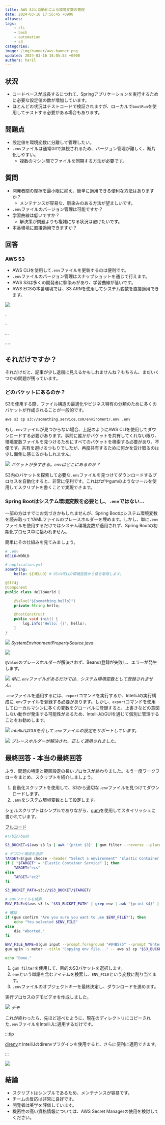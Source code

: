 ```yaml
---
title: AWS S3と自動化による環境変数の管理
date: 2024-03-16 17:56:45 +0900
aliases:
tags:
    - cli
    - bash
    - automation
    - s3
categories:
image: /img/banner/aws-banner.png
updated: 2024-03-16 18:05:53 +0900
authors: haril
---
```


## 状況

- コードベースが成長するにつれて、Springアプリケーションを実行するために必要な設定値の数が増加しています。
- ほとんどの状況はテストコードで検証されますが、ローカルで`bootRun`を使用してテストする必要がある場合もあります。

## 問題点

- 設定値を環境変数に分離して管理したい。
- `.env`ファイルは通常Gitで無視されるため、バージョン管理が難しく、断片化しやすい。
    - 複数のマシン間でファイルを同期する方法が必要です。

## 質問

- 開発者間の摩擦を最小限に抑え、簡単に適用できる便利な方法はありますか？
    - メンテナンスが容易な、馴染みのある方法が望ましいです。
- `.env`ファイルのバージョン管理は可能ですか？
- 学習曲線は低いですか？
    - 解決策が問題よりも複雑になる状況は避けたいです。
- 本番環境に直接適用できますか？

## 回答

### AWS S3

- AWS CLIを使用して`.env`ファイルを更新するのは便利です。
- `.env`ファイルのバージョン管理はスナップショットを通じて行えます。
- AWS S3は多くの開発者に馴染みがあり、学習曲線が低いです。
- AWS ECSの本番環境では、S3 ARNを使用してシステム変数を直接適用できます。

![](https://i.imgur.com/Gs01GRA.gif)

.

..

...

....

## それだけですか？

それだけだと、記事が少し退屈に見えるかもしれませんね？もちろん、まだいくつかの問題が残っています。

### どのバケットにあるのか？

S3を使用する際、ファイル構造の最適化やビジネス特有の分類のために多くのバケットが作成されることが一般的です。

```bash
aws s3 cp s3://something.service.com/enviroment/.env .env
```

もし`.env`ファイルが見つからない場合、上記のようにAWS CLIを使用してダウンロードする必要があります。事前に誰かがバケットを共有してくれない限り、環境変数ファイルを見つけるためにすべてのバケットを検索する必要があり、不便です。共有を避けるつもりでしたが、再度共有するために何かを受け取るのは少し面倒に感じるかもしれません。

![](https://i.imgur.com/zoRtk5z.png)
_バケットが多すぎる。envはどこにあるのか？_

S3内のバケットを探索して必要な`.env`ファイルを見つけてダウンロードするプロセスを自動化すると、非常に便利です。これはfzfやgumのようなツールを使用してスクリプトを書くことで実現できます。

### Spring Bootはシステム環境変数を必要とし、`.env`ではない...

一部の方はすでにお気づきかもしれませんが、Spring Bootはシステム環境変数を読み取ってYAMLファイルのプレースホルダーを埋めます。しかし、単に`.env`ファイルを使用するだけではシステム環境変数が適用されず、Spring Bootの初期化プロセス中に拾われません。

簡単にその仕組みを見てみましょう。

```bash
# .env
HELLO=WORLD
```

```yaml
# application.yml
something:
    hello: ${HELLO} # OSのHELLO環境変数から値を取得します。
```

```java
@Slf4j
@Component
public class HelloWorld {

    @Value("${something.hello}")
    private String hello;

    @PostConstruct
    public void init() {
        log.info("Hello: {}", hello);
    }
}
```

![](https://i.imgur.com/2xsaxSq.png)
_SystemEnvironmentPropertySource.java_

![](https://i.imgur.com/ht8Wkin.png)

`@Value`のプレースホルダーが解決されず、Beanの登録が失敗し、エラーが発生します。

![](https://i.imgur.com/5hiC2wG.gif)
_単に`.env`ファイルがあるだけでは、システム環境変数として登録されません。_

`.env`ファイルを適用するには、`export`コマンドを実行するか、IntelliJの実行構成に`.env`ファイルを登録する必要があります。しかし、`export`コマンドを使用してローカルマシンに多くの変数をグローバルに登録すると、上書きなどの意図しない動作が発生する可能性があるため、IntelliJのGUIを通じて個別に管理することをお勧めします。

![](https://i.imgur.com/qyTR7Vb.png)
_IntelliJはGUIを介して`.env`ファイルの設定をサポートしています。_

![](https://i.imgur.com/9Ef45h1.png)
_プレースホルダーが解決され、正しく適用されました。_

## 最終回答 - 本当の最終回答

ふう、問題の特定と範囲設定の長いプロセスが終わりました。もう一度ワークフローをまとめ、スクリプトを紹介しましょう。

1. 自動化スクリプトを使用して、S3から適切な`.env`ファイルを見つけてダウンロードします。
2. `.env`をシステム環境変数として設定します。

シェルスクリプトはシンプルでありながら、[gum](https://github.com/charmbracelet/gum)を使用してスタイリッシュに書かれています。

[フルコード](https://github.com/songkg7/automation-script)

```bash
#!/bin/bash

S3_BUCKET=$(aws s3 ls | awk '{print $3}' | gum filter --reverse --placeholder "Select...") # 1.

# デプロイ環境を選択
TARGET=$(gum choose --header "Select a environment" "Elastic Container Service" "EC2")
if [ "$TARGET" = "Elastic Container Service" ]; then
    TARGET="ecs"
else
    TARGET="ec2"
fi

S3_BUCKET_PATH=s3://$S3_BUCKET/$TARGET/

# envファイルを検索
ENV_FILE=$(aws s3 ls "$S3_BUCKET_PATH" | grep env | awk '{print $4}' | gum filter --reverse --placeholder "Select...") # 2.

# 確認
if (gum confirm "Are you sure you want to use $ENV_FILE?"); then
    echo "You selected $ENV_FILE"
else
    die "Aborted."
fi

ENV_FILE_NAME=$(gum input --prompt.foreground "#04B575" --prompt "Enter the name of the env file: " --value ".env" --placeholder ".env")
gum spin -s meter --title "Copying env file..." -- aws s3 cp "$S3_BUCKET_PATH$ENV_FILE" "$ENV_FILE_NAME" # 3.

echo "Done."
```

1. `gum filter`を使用して、目的のS3バケットを選択します。
2. `env`という単語を含むアイテムを検索し、`ENV_FILE`という変数に割り当てます。
3. `.env`ファイルのオブジェクトキーを最終決定し、ダウンロードを進めます。

実行プロセスのデモビデオを作成しました。

![](https://i.imgur.com/CWSYRCu.gif)
_デモ_

これが終わったら、先ほど述べたように、現在のディレクトリにコピーされた`.env`ファイルをIntelliJに適用するだけです。

:::tip

[direnv](https://direnv.net/)とIntelliJのdirenvプラグインを使用すると、さらに便利に適用できます。

:::

![](https://i.imgur.com/NSIiPwn.jpeg)

## 結論

- スクリプトはシンプルであるため、メンテナンスが容易です。
- チームの反応は非常に良好です。
- 開発者は美学を評価しています。
- 機密性の高い資格情報については、AWS Secret Managerの使用を検討してください。